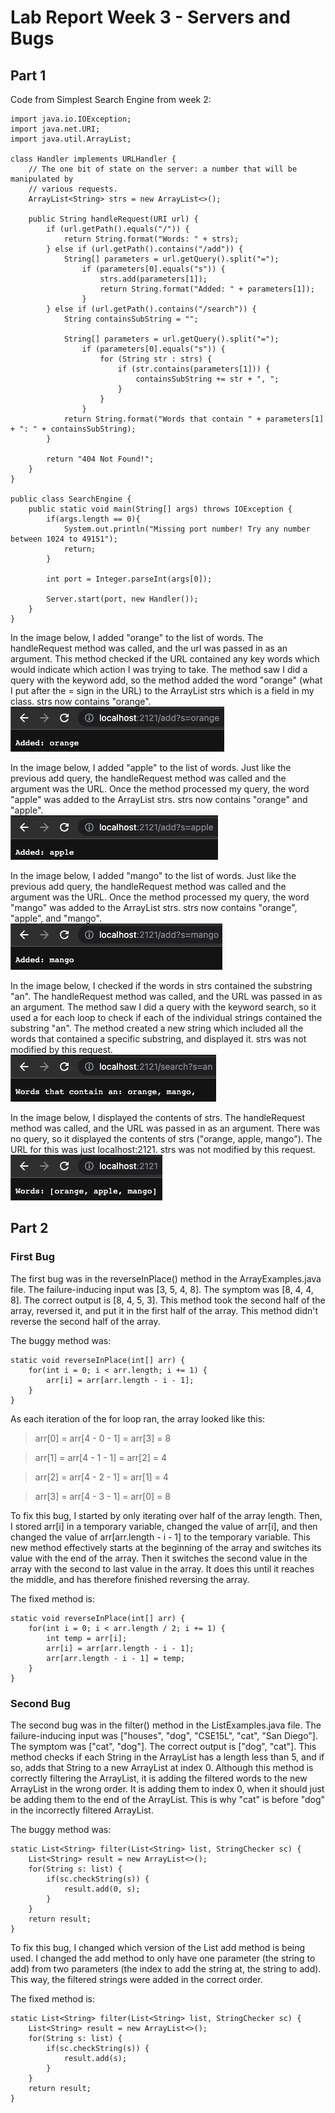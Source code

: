 # Lab Report Week 3 - Servers and Bugs

## Part 1
Code from Simplest Search Engine from week 2:
```
import java.io.IOException;
import java.net.URI;
import java.util.ArrayList;

class Handler implements URLHandler {
    // The one bit of state on the server: a number that will be manipulated by
    // various requests.
    ArrayList<String> strs = new ArrayList<>();

    public String handleRequest(URI url) {
        if (url.getPath().equals("/")) {
            return String.format("Words: " + strs);
        } else if (url.getPath().contains("/add")) {
            String[] parameters = url.getQuery().split("=");
                if (parameters[0].equals("s")) {
                    strs.add(parameters[1]);
                    return String.format("Added: " + parameters[1]);
                }
        } else if (url.getPath().contains("/search")) {
            String containsSubString = "";

            String[] parameters = url.getQuery().split("=");
                if (parameters[0].equals("s")) {
                    for (String str : strs) {
                        if (str.contains(parameters[1])) {
                            containsSubString += str + ", ";
                        }
                    }
                }
            return String.format("Words that contain " + parameters[1] + ": " + containsSubString);
        }

        return "404 Not Found!";
    }
}

public class SearchEngine {
    public static void main(String[] args) throws IOException {
        if(args.length == 0){
            System.out.println("Missing port number! Try any number between 1024 to 49151");
            return;
        }

        int port = Integer.parseInt(args[0]);

        Server.start(port, new Handler());
    }
}
```
In the image below, I added "orange" to the list of words. The handleRequest method was called, and the url was passed in as an argument. This method checked if the URL contained any key words which would indicate which action I was trying to take. The method saw I did a query with the keyword add, so the method added the word "orange" (what I put after the = sign in the URL) to the ArrayList strs which is a field in my class. strs now contains "orange".
<br>
![Image](Screenshots/add-orange.png)

In the image below, I added "apple" to the list of words. Just like the previous add query, the handleRequest method was called and the argument was the URL. Once the method processed my query, the word "apple" was added to the ArrayList strs. strs now contains "orange" and "apple".
<br>
![Image](Screenshots/add-apple.png)

In the image below, I added "mango" to the list of words. Just like the previous add query, the handleRequest method was called and the argument was the URL. Once the method processed my query, the word "mango" was added to the ArrayList strs. strs now contains "orange", "apple", and "mango". 
<br>
![Image](Screenshots/add-mango.png)

In the image below, I checked if the words in strs contained the substring "an". The handleRequest method was called, and the URL was passed in as an argument. The method saw I did a query with the keyword search, so it used a for each loop to check if each of the individual strings contained the substring "an". The method created a new string which included all the words that contained a specific substring, and displayed it. strs was not modified by this request.
<br>
![Image](Screenshots/search-an.png)

In the image below, I displayed the contents of strs. The handleRequest method was called, and the URL was passed in as an argument. There was no query, so it displayed the contents of strs ("orange, apple, mango"). The URL for this was just localhost:2121. strs was not modified by this request.
<br>
![Image](Screenshots/all-words.png)

## Part 2

### First Bug
The first bug was in the reverseInPlace() method in the ArrayExamples.java file. The failure-inducing input was [3, 5, 4, 8]. The symptom was [8, 4, 4, 8]. The correct output is [8, 4, 5, 3]. This method took the second half of the array, reversed it, and put it in the first half of the array. This method didn't reverse the second half of the array. 

The buggy method was: 
```
static void reverseInPlace(int[] arr) {
    for(int i = 0; i < arr.length; i += 1) {
        arr[i] = arr[arr.length - i - 1];
    }
}
```

As each iteration of the for loop ran, the array looked like this: 

> arr[0] = arr[4 - 0 - 1] = arr[3] = 8

> arr[1] = arr[4 - 1 - 1] = arr[2] = 4

> arr[2] = arr[4 - 2 - 1] = arr[1] = 4

> arr[3] = arr[4 - 3 - 1] = arr[0] = 8


To fix this bug, I started by only iterating over half of the array length. Then, I stored arr[i] in a temporary variable, changed the value of arr[i], and then changed the value of arr[arr.length - i - 1] to the temporary variable. This new method effectively starts at the beginning of the array and switches its value with the end of the array. Then it switches the second value in the array with the second to last value in the array. It does this until it reaches the middle, and has therefore finished reversing the array. 

The fixed method is:
```
static void reverseInPlace(int[] arr) {
    for(int i = 0; i < arr.length / 2; i += 1) { 
        int temp = arr[i];
        arr[i] = arr[arr.length - i - 1];
        arr[arr.length - i - 1] = temp;
    }
}
```

### Second Bug
The second bug was in the filter() method in the ListExamples.java file. The failure-inducing input was ["houses", "dog", "CSE15L", "cat", "San Diego"]. The symptom was ["cat", "dog"]. The correct output is ["dog", "cat"]. This method checks if each String in the ArrayList has a length less than 5, and if so, adds that String to a new ArrayList at index 0. Although this method is correctly filtering the ArrayList, it is adding the filtered words to the new ArrayList in the wrong order. It is adding them to index 0, when it should just be adding them to the end of the ArrayList. This is why "cat" is before "dog" in the incorrectly filtered ArrayList.

The buggy method was: 
```
static List<String> filter(List<String> list, StringChecker sc) {
    List<String> result = new ArrayList<>();
    for(String s: list) {
        if(sc.checkString(s)) {
            result.add(0, s);
        }
    }
    return result;
}
```

To fix this bug, I changed which version of the List add method is being used. I changed the add method to only have one parameter (the string to add) from two parameters (the index to add the string at, the string to add). This way, the filtered strings were added in the correct order. 

The fixed method is:
```
static List<String> filter(List<String> list, StringChecker sc) {
    List<String> result = new ArrayList<>();
    for(String s: list) {
        if(sc.checkString(s)) {
            result.add(s);
        }
    }
    return result;
}
```
